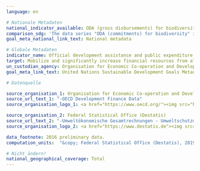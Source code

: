 ```yaml
---
language: en

# Nationale Metadaten
national_indicator_available: ODA (gross disbursements) for biodiversity <br>Environmental protection expenditure
comparison_sdg: 'The data series "ODA (commitments) for biodiversity" is compliant with the global SDG Metadata. "Environmental protection expenditure" is an additional indicator.'
goal_meta_national_link_text: National metadata

# Globale Metadaten
indicator_name: Official development assistance and public expenditure on conservation and sustainable use of biodiversity and ecosystems
target: Mobilize and significantly increase financial resources from all sources to conserve and sustainably use biodiversity and ecosystems
un_custodian_agency: Organisation for Economic Co-operation and Development (OECD)
goal_meta_link_text: United Nations Sustainable Development Goals Metadata

# Datenquelle

source_organisation_1: Organisation for Economic Co-operation and Development (OECD)
source_url_text_1: "-OECD Development Finance Data"
source_organisation_logo_1: <a href="https://www.oecd.org/"><img src="https://g205sdgs.github.io/sdg-indicators/public/LogosEn/oecd.png" alt="Logo OECD" /></a>

source_organisation_2: Federal Statistical Office (Destatis)
source_url_text_2: "-Umweltökonomische Gesamtrechnungen - Umweltschutzmaßnahmen (Only available in German)"
source_organisation_logo_2: <a href="https://www.destatis.de"><img src="https://g205sdgs.github.io/sdg-indicators/public/LogosEn/destatis.png" alt="Logo Destatis" /></a>

data_footnote: 2016 preliminary data.
computation_units:  "&copy; Federal Statistical Office (Destatis), 2019"

# Nicht ändern!
national_geographical_coverage: Total
---
```

